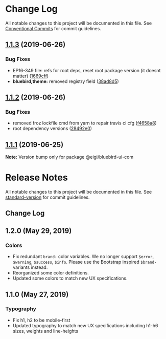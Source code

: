# Change Log

All notable changes to this project will be documented in this file.
See [Conventional Commits](https://conventionalcommits.org) for commit guidelines.

## [1.1.3](https://github.com/enduranceinternational/bluebird/compare/v1.1.2...v1.1.3) (2019-06-26)


### Bug Fixes

* EP16-349 file: refs for root deps, reset root package version (it doesnt matter) ([1669cff](https://github.com/enduranceinternational/bluebird/commit/1669cff))
* **bluebird,theme:** removed registry field ([38ad8d5](https://github.com/enduranceinternational/bluebird/commit/38ad8d5))





## [1.1.2](https://github.com/enduranceinternational/bluebird/compare/v1.1.0...v1.1.2) (2019-06-26)


### Bug Fixes

* removed froz lockfile cmd from yarn to repair travis ci cfg ([f4658a8](https://github.com/enduranceinternational/bluebird/commit/f4658a8))
* root dependency versions ([28492e0](https://github.com/enduranceinternational/bluebird/commit/28492e0))





## [1.1.1](https://github.com/enduranceinternational/bluebird/compare/v1.1.0...v1.1.1) (2019-06-25)

**Note:** Version bump only for package @eigi/bluebird-ui-com





# Release Notes

All notable changes to this project will be documented in this file. See [standard-version](https://github.com/conventional-changelog/standard-version) for commit guidelines.

## Change Log

## 1.2.0 (May 29, 2019)

### Colors

- Fix redundant `brand-` color variables. We no longer support `$error`, `$warning`, `$success`, `$info`. Please use the Bootstrap inspired `$brand-` variants instead.
- Reorganized some color definitions.
- Updated some colors to match new UX specifications.

## 1.1.0 (May 27, 2019)

### Typography

- Fix h1, h2 to be mobile-first
- Updated typography to match new UX specifications including h1-h6 sizes, weights and line-heights
